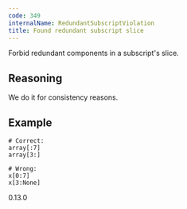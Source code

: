```yaml
---
code: 349
internalName: RedundantSubscriptViolation
title: Found redundant subscript slice
---
```


Forbid redundant components in a subscript's slice.

## Reasoning
We do it for consistency reasons.

## Example

    # Correct:
    array[:7]
    array[3:]
    
    # Wrong:
    x[0:7]
    x[3:None]

<div class="versionadded">

0.13.0

</div>